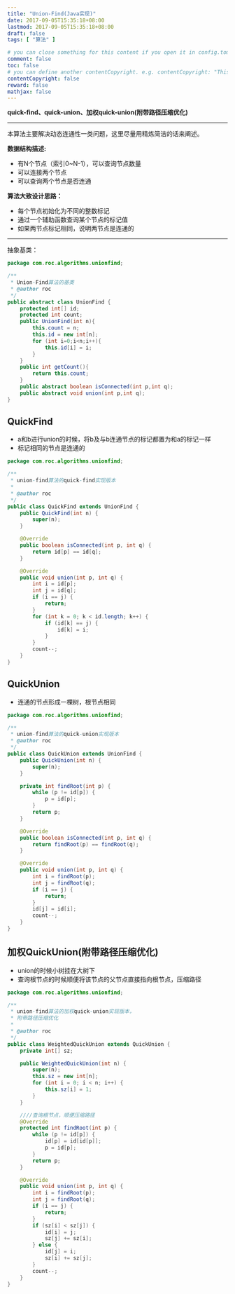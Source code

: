 ```yaml
---
title: "Union-Find(Java实现)"
date: 2017-09-05T15:35:18+08:00
lastmod: 2017-09-05T15:35:18+08:00
draft: false
tags: [ "算法" ]

# you can close something for this content if you open it in config.toml.
comment: false
toc: false
# you can define another contentCopyright. e.g. contentCopyright: "This is an another copyright."
contentCopyright: false
reward: false
mathjax: false
---
```


**quick-find、quick-union、加权quick-union(附带路径压缩优化)**

------
本算法主要解决动态连通性一类问题，这里尽量用精炼简洁的话来阐述。

**数据结构描述:**

- 有N个节点（索引0~N-1），可以查询节点数量
- 可以连接两个节点
- 可以查询两个节点是否连通

**算法大致设计思路：**

- 每个节点初始化为不同的整数标记
- 通过一个辅助函数查询某个节点的标记值
- 如果两节点标记相同，说明两节点是连通的
------

抽象基类：

``` java
package com.roc.algorithms.unionfind;

/**
 * Union-Find算法的基类
 * @author roc
 */
public abstract class UnionFind {
    protected int[] id;
    protected int count;
    public UnionFind(int n){
        this.count = n;
        this.id = new int[n];
        for (int i=0;i<n;i++){
            this.id[i] = i;
        }
    }
    public int getCount(){
        return this.count;
    }
    public abstract boolean isConnected(int p,int q);
    public abstract void union(int p,int q);
}
```

## QuickFind

- a和b进行union的时候，将b及与b连通节点的标记都置为和a的标记一样
- 标记相同的节点是连通的

``` java
package com.roc.algorithms.unionfind;

/**
 * union-find算法的quick-find实现版本
 *
 * @author roc
 */
public class QuickFind extends UnionFind {
    public QuickFind(int n) {
        super(n);
    }

    @Override
    public boolean isConnected(int p, int q) {
        return id[p] == id[q];
    }

    @Override
    public void union(int p, int q) {
        int i = id[p];
        int j = id[q];
        if (i == j) {
            return;
        }
        for (int k = 0; k < id.length; k++) {
            if (id[k] == j) {
                id[k] = i;
            }
        }
        count--;
    }
}
```

## QuickUnion
- 连通的节点形成一棵树，根节点相同

``` java
package com.roc.algorithms.unionfind;

/**
 * union-find算法的quick-union实现版本
 * @author roc
 */
public class QuickUnion extends UnionFind {
    public QuickUnion(int n) {
        super(n);
    }

    private int findRoot(int p) {
        while (p != id[p]) {
            p = id[p];
        }
        return p;
    }

    @Override
    public boolean isConnected(int p, int q) {
        return findRoot(p) == findRoot(q);
    }

    @Override
    public void union(int p, int q) {
        int i = findRoot(p);
        int j = findRoot(q);
        if (i == j) {
            return;
        }
        id[j] = id[i];
        count--;
    }
}
```

## 加权QuickUnion(附带路径压缩优化)

- union的时候小树挂在大树下
- 查询根节点的时候顺便将该节点的父节点直接指向根节点，压缩路径

``` java
package com.roc.algorithms.unionfind;

/**
 * union-find算法的加权quick-union实现版本，
 * 附带路径压缩优化
 *
 * @author roc
 */
public class WeightedQuickUnion extends QuickUnion {
    private int[] sz;

    public WeightedQuickUnion(int n) {
        super(n);
        this.sz = new int[n];
        for (int i = 0; i < n; i++) {
            this.sz[i] = 1;
        }
    }

    ////查询根节点，顺便压缩路径
    @Override
    protected int findRoot(int p) {
        while (p != id[p]) {
            id[p] = id[id[p]];
            p = id[p];
        }
        return p;
    }

    @Override
    public void union(int p, int q) {
        int i = findRoot(p);
        int j = findRoot(q);
        if (i == j) {
            return;
        }
        if (sz[i] < sz[j]) {
            id[i] = j;
            sz[j] += sz[i];
        } else {
            id[j] = i;
            sz[i] += sz[j];
        }
        count--;
    }
}
```
